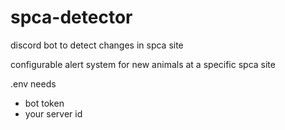 # spca-detector
discord bot to detect changes in spca site 

configurable alert system for new animals at a specific spca site

.env needs
- bot token
- your server id
